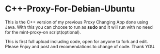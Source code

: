 # C++-Proxy-For-Debian-Ubuntu
This is the C++ version of my previous Proxy Changing App done using Java.
With this you can choose to run as <b>sudo</b> and it will run with no need for the mint-proxy-on script(optional).

This is first full upload including code, open for anyone to fork and edit. Please Enjoy and post and recomendations to change of code.
Thank YOU.
